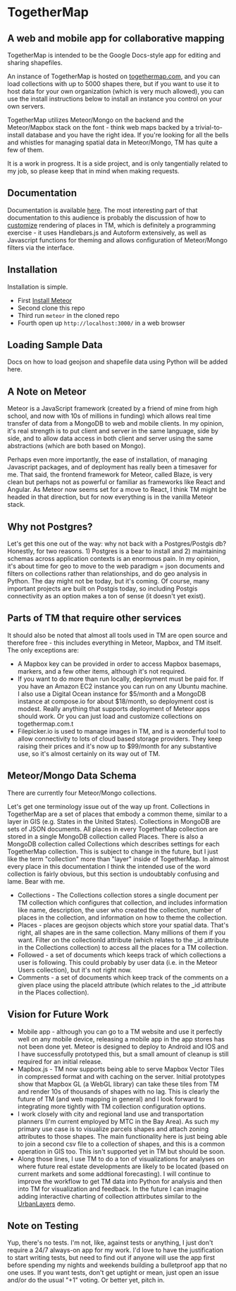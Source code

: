 TogetherMap
===========

## A web and mobile app for collaborative mapping

TogetherMap is intended to be the Google Docs-style app for editing and sharing shapefiles.

An instance of TogetherMap is hosted on [togethermap.com](http://togethermap.com), and you can load collections with up to 5000 shapes there, but if you want to use it to host data for your own organization (which is very much allowed), you can use the install instructions below to install an instance you control on your own servers.

TogetherMap utilizes Meteor/Mongo on the backend and the Meteor/Mapbox stack on the font - think web maps backed by a trivial-to-install database and you have the right idea.  If you're looking for all the bells and whistles for managing spatial data in Meteor/Mongo, TM has quite a few of them.

It is a work in progress.  It is a side project, and is only tangentially related to my job, so please keep that in mind when making requests.

## Documentation

Documentation is available [here](http://fscottfoti.github.io/togethermap_help/).  The most interesting part of that documentation to this audience is probably the discussion of how to [customize](http://fscottfoti.github.io/togethermap_help/customization/) rendering of places in TM, which is definitely a programming exercise - it uses Handlebars.js and Autoform extensively, as well as Javascript functions for theming and allows configuration of Meteor/Mongo filters via the interface.

## Installation

Installation is simple. 

* First [Install Meteor](https://www.meteor.com/install)
* Second clone this repo
* Third run `meteor` in the cloned repo
* Fourth open up `http://localhost:3000/` in a web browser

## Loading Sample Data

Docs on how to load geojson and shapefile data using Python will be added here.

## A Note on Meteor

Meteor is a JavaScript framework (created by a friend of mine from high school, and now with 10s of millions in funding) which allows real time transfer of data from a MongoDB to web and mobile clients.  In my opinion, it's real strength is to put client and server in the same language, side by side, and to allow data access in both client and server using the same abstractions (which are both based on Mongo).

Perhaps even more importantly, the ease of installation, of managing Javascript packages, and of deployment has really been a timesaver for me.  That said, the frontend framework for Meteor, called Blaze, is very clean but perhaps not as powerful or familiar as frameworks like React and Angular.  As Meteor now seems set for a move to React, I think TM might be headed in that direction, but for now everything is in the vanilla Meteor stack.

## Why not Postgres?

Let's get this one out of the way: why not back with a Postgres/Postgis db?  Honestly, for two reasons.  1) Postgres is a bear to install and 2) maintaining schemas across application contexts is an enormous pain.  In my opinion, it's about time for geo to move to the web paradigm = json documents and filters on collections rather than relationships, and do geo analysis in Python.  The day might not be today, but it's coming.  Of course, many important projects are built on Postgis today, so including Postgis connectivity as an option makes a ton of sense (it doesn't yet exist).

## Parts of TM that require other services

It should also be noted that almost all tools used in TM are open source and therefore free - this includes everything in Meteor, Mapbox, and TM itself.  The only exceptions are:

* A Mapbox key can be provided in order to access Mapbox basemaps, markers, and a few other items, although it's not required.
* If you want to do more than run locally, deployment must be paid for.  If you have an Amazon EC2 instance you can run on any Ubuntu machine.  I also use a Digital Ocean instance for $5/month and a MongoDB instance at compose.io for about $18/month, so deployment cost is modest.  Really anything that supports deployment of Meteor apps should work.  Or you can just load and customize collections on togethermap.com.t
* Filepicker.io is used to manage images in TM, and is a wonderful tool to allow connectivity to lots of cloud based storage providers.  They keep raising their prices and it's now up to $99/month for any substantive use, so it's almost certainly on its way out of TM.

## Meteor/Mongo Data Schema

There are currently four Meteor/Mongo collections.

Let's get one terminology issue out of the way up front.  Collections in TogetherMap are a set of places that embody a common theme, similar to a layer in GIS (e.g. States in the United States).  Collections in MongoDB are sets of JSON documents.  All places in every TogetherMap collection are stored in a single MongoDB collection called Places.  There is also a MongoDB collection called Collections which describes settings for each TogetherMap collection.  This is subject to change in the future, but I just like the term "collection" more than "layer" inside of TogetherMap.  In almost every place in this documentation I think the intended use of the word collection is fairly obvious, but this section is undoubtably confusing and lame.  Bear with me.

* Collections - The Collections collection stores a single document per TM collection which configures that collection, and includes information like name, description, the user who created the collection, number of places in the collection, and information on how to theme the collection.
* Places - places are geojson objects which store your spatial data.  That's right, all shapes are in the same collection.  Many millions of them if you want.  Filter on the collectionId attribute (which relates to the _id attribute in the Collections collection) to access all the places for a TM collection.
* Followed - a set of documents which keeps track of which collections a user is following.  This could probably by user data (i.e. in the Meteor Users collection), but it's not right now.
* Comments - a set of documents which keep track of the comments on a given place using the placeId attribute (which relates to the _id attribute in the Places collection).

## Vision for Future Work

* Mobile app - although you can go to a TM website and use it perfectly well on any mobile device, releasing a mobile app in the app stores has not been done yet.  Meteor is designed to deploy to Android and IOS and I have successfully prototyped this, but a small amount of cleanup is still required for an initial release.
* Mapbox.js - TM now supports being able to serve Mapbox Vector Tiles in compressed format and with caching on the server.  Initial prototypes show that Mapbox GL (a WebGL library) can take these tiles from TM and render 10s of thousands of shapes with no lag.  This is clearly the future of TM (and web mapping in general) and I look forward to integrating more tightly with TM collection configuration options.
* I work closely with city and regional land use and transportation planners (I'm current employed by MTC in the Bay Area).  As such my primary use case is to visualize parcels shapes and attach zoning attributes to those shapes.  The main functionality here is just being able to join a second csv file to a collection of shapes, and this is a common operation in GIS too.  This isn't supported yet in TM but should be soon.
* Along those lines, I use TM to do a ton of visualizations for analyses on where future real estate developments are likely to be located (based on current markets and some addtional forecasting).  I will continue to improve the workflow to get TM data into Python for analysis and then into TM for visualization and feedback.  In the future I can imagine adding interactive charting of collection attirbutes similar to the [UrbanLayers](http://io.morphocode.com/urban-layers/) demo.

## Note on Testing

Yup, there's no tests.  I'm not, like, against tests or anything, I just don't require a 24/7 always-on app for my work.  I'd love to have the justification to start writing tests, but need to find out if anyone will use the app first before spending my nights and weekends building a bulletproof app that no one uses.  If you want tests, don't get uptight or mean, just open an issue and/or do the usual "+1" voting.  Or better yet, pitch in.
